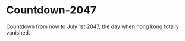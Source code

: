 Countdown-2047
==============

Countdown from now to July 1st 2047, the day when hong kong totally vanished.

